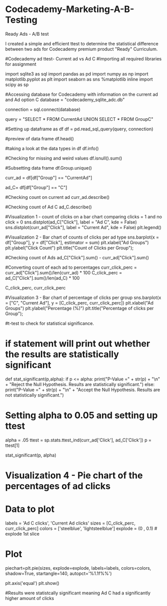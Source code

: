 # Codecademy-Marketing-A-B-Testing
Ready Ads - A/B test

I created a simple and efficient ttest to determine the statistical difference between two ads for Codecademy premium product "Ready" 
Curriculum. 


#Codecademy ad ttest- Current ad vs Ad C
#Importing all required libraries for assignment

import sqlite3 as sql
import pandas as pd
import numpy as np
import matplotlib.pyplot as plt
import seaborn as sns 
%matplotlib inline
import scipy as sp



#Accessing database for Codecademy with information on the current ad and Ad option C
database = "codecademy_sqlite_adc.db"

connection = sql.connect(database)

query = "SELECT * FROM CurrentAd UNION SELECT * FROM GroupC"




#Setting up dataframe as df
df = pd.read_sql_query(query, connection)




#preview of data frame
df.head()



#taking a look at the data types in df
df.info()



#Checking for missing and weird values
df.isnull().sum()



#Subsetting data frame
df.Group.unique()

curr_ad = df[df["Group"] == "CurrentAd"]

ad_C= df[df["Group"] == "C"]



#Checking count on current ad
curr_ad.describe()



#Checking count of Ad C
ad_C.describe()




#Visualization 1 - count of clicks on a bar chart comparing clicks = 1 and no click = 0
sns.distplot(ad_C["Click"], label = "Ad C", kde = False)
sns.distplot(curr_ad["Click"], label = "Current Ad", kde = False)
plt.legend()




#Visualization 2 - Bar chart of counts of clicks per ad type
sns.barplot(x = df["Group"], y = df["Click"], estimator = sum)
plt.xlabel("Ad Groups")
plt.ylabel("Click Count")
plt.title("Count of Clicks per Group");


#Checking count of Ads
ad_C["Click"].sum() - curr_ad["Click"].sum()


#Converting count of each ad to percentages
curr_click_perc = curr_ad["Click"].sum()/len(curr_ad) * 100
C_click_perc = ad_C["Click"].sum()/len(ad_C) * 100

C_click_perc, curr_click_perc



#Visualization 3 - Bar chart of percentage of clicks per group
sns.barplot(x = ["C", "Current Ad"], y = [C_click_perc, curr_click_perc])
plt.xlabel("Ad Groups")
plt.ylabel("Percentage (%)")
plt.title("Percentage of clicks per Group");



#t-test to check for statistical significance. 
# if statement will print out whether the results are statistically significant
def stat_significant(p,alpha):
    if p <= alpha:
        print("P-Value =" + str(p) + "\n" + "Reject the Null Hypothesis. Results are statistically significant.")
    else:
        print("P-Value =" + str(p) + "\n" + "Accept the Null Hypothesis. Results are not statistically significant.")



# Setting alpha to 0.05  and  setting up ttest
alpha = .05
ttest = sp.stats.ttest_ind(curr_ad['Click'], ad_C['Click'])
p = ttest[1]

stat_significant(p, alpha)                




# Visualization 4 - Pie chart of the percentages of ad clicks
# Data to plot
labels = 'Ad C clicks', 'Current Ad clicks'
sizes = [C_click_perc, curr_click_perc]
colors = ['steelblue', 'lightsteelblue']
explode = (0 , 0.1)  # explode 1st slice
 
# Plot
piechart=plt.pie(sizes, explode=explode, labels=labels, colors=colors, shadow=True, startangle=140, autopct='%1.1f%%')
 
plt.axis('equal')
plt.show()



#Results were statistcally significant meaning Ad C had a significantly higher amount of clicks
